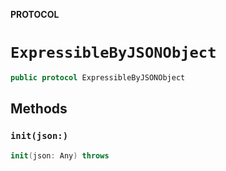 **PROTOCOL**

# `ExpressibleByJSONObject`

```swift
public protocol ExpressibleByJSONObject
```

## Methods
### `init(json:)`

```swift
init(json: Any) throws
```
